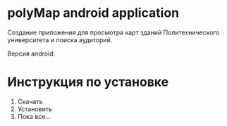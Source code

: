 polyMap android application
=============================

Создание приложения для просмотра карт зданий Политехнического университета и поиска аудиторий.

Версия android: 

Инструкция по установке
=============================
1) Скачать
2) Установить
3) Пока все...
